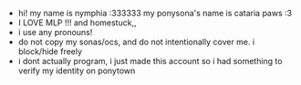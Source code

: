 - hi! my name is nymphia :333333
my ponysona's name is cataria paws :3
- I LOVE MLP !!! and homestuck,,
- i use any pronouns!
- do not copy my sonas/ocs, and do not intentionally cover me. i block/hide freely
- i dont actually program, i just made this account so i had something to verify my identity on ponytown
